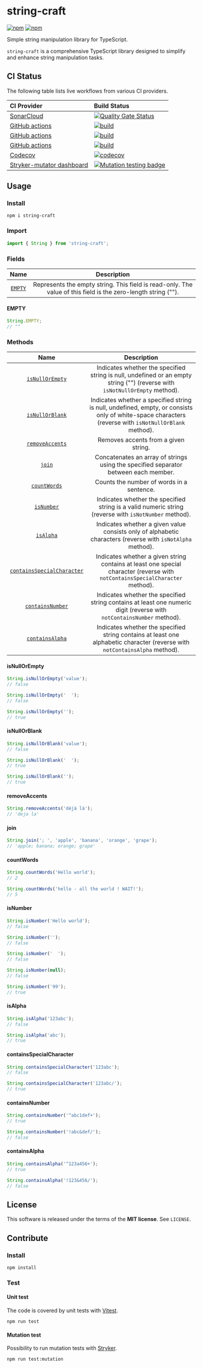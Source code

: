 # string-craft

[![npm](https://img.shields.io/npm/v/string-craft)](https://www.npmjs.com/package/string-craft)
[![npm](https://img.shields.io/npm/dw/string-craft)](https://www.npmjs.com/package/string-craft)

Simple string manipulation library for TypeScript.

`string-craft` is a comprehensive TypeScript library designed to simplify and enhance string manipulation tasks.

## CI Status

The following table lists live workflows from various CI providers.

CI Provider |  Build Status |
:--- | :--- |
[SonarCloud](https://www.sonarsource.com/products/sonarcloud/) | [![Quality Gate Status](https://sonarcloud.io/api/project_badges/measure?project=Jojo-craft_string-craft&metric=alert_status)](https://sonarcloud.io/summary/new_code?id=Jojo-craft_string-craft) |
[GitHub actions](https://github.com/features/actions) | [![build](https://github.com/Jojo-craft/string-craft/actions/workflows/build.yml/badge.svg)](https://github.com/Jojo-craft/string-craft/actions/workflows/build.yml) |
[GitHub actions](https://github.com/features/actions) | [![build](https://github.com/Jojo-craft/string-craft/actions/workflows/eslint.yml/badge.svg)](https://github.com/Jojo-craft/string-craft/actions/workflows/eslint.yml) |
[GitHub actions](https://github.com/features/actions) | [![build](https://github.com/Jojo-craft/string-craft/actions/workflows/tests.yml/badge.svg)](https://github.com/Jojo-craft/string-craft/actions/workflows/tests.yml) |
[Codecov](https://about.codecov.io/) | [![codecov](https://codecov.io/gh/Jojo-craft/string-craft/branch/main/graph/badge.svg?token=QAHEKEG6FS)](https://codecov.io/gh/Jojo-craft/string-craft) |
[Stryker-mutator dashboard](https://dashboard.stryker-mutator.io/) | [![Mutation testing badge](https://img.shields.io/endpoint?style=flat&url=https%3A%2F%2Fbadge-api.stryker-mutator.io%2Fgithub.com%2FJojo-craft%2Fstring-craft%2Fmain)](https://dashboard.stryker-mutator.io/reports/github.com/Jojo-craft/string-craft/main) |


## Usage

### Install

```shell
npm i string-craft
```

### Import

```typescript
import { String } from 'string-craft';
```

### Fields

|       Name        |                                                  Description                                                  |
|:-----------------:|:-------------------------------------------------------------------------------------------------------------:|
| [`EMPTY`](#empty) | Represents the empty string. This field is read-only. The value of this field is the zero-length string (""). |

#### <a id="empty"/> EMPTY

```typescript
String.EMPTY;
// ""
```

### Methods

|                          Name                           |                                                                     Description                                                                      |
|:-------------------------------------------------------:|:----------------------------------------------------------------------------------------------------------------------------------------------------:|
|            [`isNullOrEmpty`](#isNullOrEmpty)            |             Indicates whether the specified string is null, undefined or an empty string ("") (reverse with `isNotNullOrEmpty` method).              |
|            [`isNullOrBlank`](#isNullOrBlank)            | Indicates whether a specified string is null, undefined, empty, or consists only of white-space characters (reverse with `isNotNullOrBlank` method). |
|            [`removeAccents`](#removeAccents)            |                                                         Removes accents from a given string.                                                         |
|                     [`join`](#join)                     |                                 Concatenates an array of strings using the specified separator between each member.                                  |
|               [`countWords`](#countWords)               |                                                      Counts the number of words in a sentence.                                                       |
|                 [`isNumber`](#isNumber)                 |                        Indicates whether the specified string is a valid numeric string (reverse with `isNotNumber` method).                         |
|                  [`isAlpha`](#isAlpha)                  |                      Indicates whether a given value consists only of alphabetic characters (reverse with `isNotAlpha` method).                      |
| [`containsSpecialCharacter`](#containsSpecialCharacter) |            Indicates whether a given string contains at least one special character (reverse with `notContainsSpecialCharacter` method).             |
|           [`containsNumber`](#containsNumber)           |                Indicates whether the specified string contains at least one numeric digit (reverse with `notContainsNumber` method).                 |
|            [`containsAlpha`](#containsAlpha)            |             Indicates whether the specified string contains at least one alphabetic character (reverse with `notContainsAlpha` method).              |

#### <a id="isNullOrEmpty"/> isNullOrEmpty

```typescript
String.isNullOrEmpty('value');
// false

String.isNullOrEmpty('  ');
// false

String.isNullOrEmpty('');
// true
```

#### <a id="isNullOrBlank"/> isNullOrBlank

```typescript
String.isNullOrBlank('value');
// false

String.isNullOrBlank('  ');
// true

String.isNullOrBlank('');
// true
```

#### <a id="removeAccents"/> removeAccents

```typescript
String.removeAccents('déjà là');
// 'deja la'
```

#### <a id="join"/> join

```typescript
String.join('; ', 'apple', 'banana', 'orange', 'grape');
// 'apple; banana; orange; grape'
```

#### <a id="countWords"/> countWords

```typescript
String.countWords('Hello world');
// 2

String.countWords('hello - all the world ! WAIT!');
// 5
```

#### <a id="isNumber"/> isNumber

```typescript
String.isNumber('Hello world');
// false

String.isNumber('');
// false

String.isNumber('  ');
// false

String.isNumber(null);
// false

String.isNumber('99');
// true
```

#### <a id="isAlpha"/> isAlpha

```typescript
String.isAlpha('123abc');
// false

String.isAlpha('abc');
// true
```

#### <a id="containsSpecialCharacter"/> containsSpecialCharacter

```typescript
String.containsSpecialCharacter('123abc');
// false

String.containsSpecialCharacter('123abc/');
// true
```

#### <a id="containsNumber"/> containsNumber

```typescript
String.containsNumber('^abc1def+');
// true

String.containsNumber('!abc&def/');
// false
```

#### <a id="containsAlpha"/> containsAlpha

```typescript
String.containsAlpha('^123a456+');
// true

String.containsAlpha('!123&456/');
// false
```

## License

This software is released under the terms of the **MIT license**. See `LICENSE`.


## Contribute

### Install

```shell
npm install
```

### Test

#### Unit test
The code is covered by unit tests with [Vitest](https://vitest.dev/).

```shell
npm run test
```

#### Mutation test
Possibility to run mutation tests with [Stryker](https://stryker-mutator.io/docs/stryker-js/introduction/).
```shell
npm run test:mutation
```

